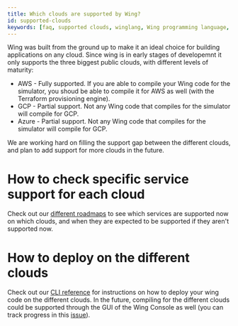 ```yaml
---
title: Which clouds are supported by Wing?
id: supported-clouds
keywords: [faq, supported clouds, winglang, Wing programming language, Wing language, AWS, GCP, Azure]
---
```


Wing was built from the ground up to make it an ideal choice for building applications on any cloud.
Since wing is in early stages of developemnt it only supports the three biggest public clouds, with different levels of maturity:
* AWS - Fully supported. If you are able to compile your Wing code for the simulator, you shoud be able to compile it for AWS as well (with the Terraform provisioning engine).
* GCP - Partial support. Not any Wing code that compiles for the simulator will compile for GCP. 
* Azure - Partial support. Not any Wing code that compiles for the simulator will compile for GCP. 

We are working hard on filling the support gap between the different clouds, and plan to add support for more clouds in the future.

# How to check specific service support for each cloud
Check out our [different roadmaps](https://docs.winglang.io/status#roadmap) to see which services are supported now on which clouds, and when they are expected to be supported if they aren't supported now.

# How to deploy on the different clouds
Check out our [CLI reference](https://docs.winglang.io/reference/cli) for instructions on how to deploy your wing code on the different clouds.
In the future, compiling for the different clouds could be supported through the GUI of the Wing Console as well (you can track progress in this [issue](https://github.com/winglang/wing/issues/2051)).

